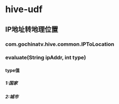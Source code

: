 # hive-udf

## IP地址转地理位置
### com.gochinatv.hive.common.IPToLocation
### evaluate(String ipAddr, int type)
#### type值
##### 1:国家
##### 2:城市
